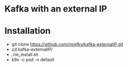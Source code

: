 # Kafka with an external IP

# Installation

* git clone https://github.com/mrefky/kafka-externalIP.git
* cd kafka-externalIP/
* ./re_install.sh
* k9s -c pod -n default
